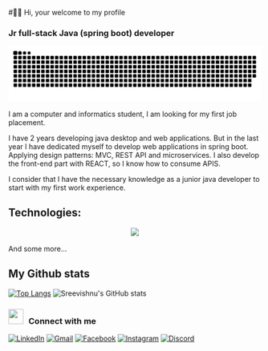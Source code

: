 #🙋‍♂️ Hi, your welcome to my profile

### Jr full-stack Java (spring boot) developer


<div align="center">
  <img  src="https://github.com/1999AZZAR/1999AZZAR/blob/main/resources/img/grid-snake.svg"
       alt="snake" /></a>
</div>

I am a computer and informatics student, I am looking for my first job placement.

I have 2 years developing java desktop and web applications. But in the last year I have dedicated myself to develop web applications in spring boot. Applying design patterns: MVC, REST API and microservices. I also develop the front-end part with REACT, so I know how to consume APIS.

I consider that I have the necessary knowledge as a junior java developer to start with my first work experience.


## Technologies:
<!--tech stack icons-->
<p align="center">
  <a href="https://skillicons.dev">
    <img src="https://skillicons.dev/icons?i=java,spring,idea,mongodb,mysql,sqlite,firebase,postman,docker,html,css,js,react,bootstrap,jquery,cpp,figma,github,git,vscode&perline=14" />
  </a>
</p>
And some more...

## My Github stats

[![Top Langs](https://github-readme-stats.vercel.app/api/top-langs/?username=RPantaX&layout=compact&theme=gotham)](https://github.com/RPantaX/github-readme-stats)
![Sreevishnu's GitHub stats](https://github-readme-stats.vercel.app/api?username=RPantaX&hide=issues&show_icons=true&theme=gotham)

<h3 align="left" > <img src="https://media.giphy.com/media/iY8CRBdQXODJSCERIr/giphy.gif" width="30" height="30" style="margin-right: 10px;">Connect with me </h3>

[![LinkedIn](https://img.shields.io/badge/LinkedIn-0077B5?style=for-the-badge&logo=linkedin&logoColor=white)](www.linkedin.com/in/jefferson-panta-195692236)
[![Gmail](https://img.shields.io/badge/Gmail-D14836?style=for-the-badge&logo=gmail&logoColor=white)](mailto:pantajefferson173@gmail.com)
[![Facebook](https://img.shields.io/badge/Facebook-1877F2?style=for-the-badge&logo=facebook&logoColor=white)](https://www.facebook.com/jeffersonalessandro.pantaruiz.3)
[![Instagram](https://img.shields.io/badge/Instagram-E4405F?style=for-the-badge&logo=instagram&logoColor=white)](https://www.instagram.com/rpantax)
[![Discord](https://img.shields.io/badge/Discord-7289DA?style=for-the-badge&logo=discord&logoColor=white)](https://discordapp.com/users/rpantax)

